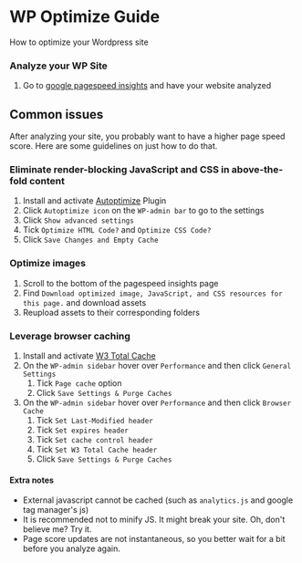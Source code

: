 # WP Optimize Guide
How to optimize your Wordpress site

### Analyze your WP Site
1. Go to [google pagespeed insights](https://developers.google.com/speed/pagespeed/insights/) and have your website analyzed

## Common issues
After analyzing your site, you probably want to have a higher page speed score. Here are some guidelines on just how to do that.

### Eliminate render-blocking JavaScript and CSS in above-the-fold content
1. Install and activate [Autoptimize](https://wordpress.org/plugins/autoptimize/) Plugin
1. Click `Autoptimize icon` on the `WP-admin bar` to go to the settings
1. Click `Show advanced settings`
1. Tick `Optimize HTML Code?` and `Optimize CSS Code?`
1. Click `Save Changes and Empty Cache`

### Optimize images
1. Scroll to the bottom of the pagespeed insights page
1. Find `Download optimized image, JavaScript, and CSS resources for this page.` and download assets
1. Reupload assets to their corresponding folders

### Leverage browser caching
1. Install and activate [W3 Total Cache](https://wordpress.org/plugins/w3-total-cache/)
1. On the `WP-admin sidebar` hover over `Performance` and then click `General Settings`
    1. Tick `Page cache` option
    1. Click `Save Settings & Purge Caches`
1. On the `WP-admin sidebar` hover over `Performance` and then click `Browser Cache`
    1. Tick `Set Last-Modified header`
    1. Tick `Set expires header`
    1. Tick `Set cache control header`
    1. Tick `Set W3 Total Cache header`
    1. Click `Save Settings & Purge Caches`
    
#### Extra notes
* External javascript cannot be cached (such as `analytics.js` and google tag manager's js)
* It is recommended not to minify JS. It might break your site. Oh, don't believe me? Try it.
* Page score updates are not instantaneous, so you better wait for a bit before you analyze again.
